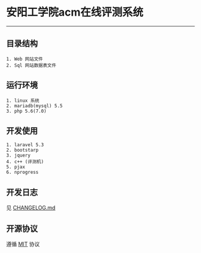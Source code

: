 # 安阳工学院acm在线评测系统

---
## 目录结构
    1. Web 网站文件
    2. Sql 网站数据表文件
    
## 运行环境
    1. linux 系统
    2. mariadb(mysql) 5.5
    3. php 5.6(7.0)

## 开发使用
    1. laravel 5.3
    2. bootstarp
    3. jquery
    4. c++ (评测机)
    5. pjax
    6. nprogress

## 开发日志
   见 [CHANGELOG.md](CHANGELOG.md)
## 开源协议
   遵循 [MIT](https://opensource.org/licenses/MIT) 协议